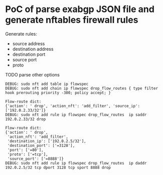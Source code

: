 # PoC of parse exabgp JSON file and generate nftables firewall rules

Generate rules:
* source address
* destination address
* destination port
* source port
* proto

TODO parse other options

```
DEBUG: sudo nft add table ip flowspec
DEBUG: sudo nft add chain ip flowspec drop_flow_routes { type filter hook prerouting priority -300; policy accept; }

Flow-route dict: 
{'action': ' drop', 'action_nft': 'add_filter', 'source_ip': ['192.0.2.33/32']}
DEBUG: sudo nft add rule ip flowspec drop_flow_routes  ip saddr 192.0.2.33/32 drop

Flow-route dict: 
{'action': ' drop',
 'action_nft': 'add_filter',
 'destination_ip': ['192.0.2.5/32'],
 'destination_port': ['=3128'],
 'port': ['=80'],
 'proto': ['=tcp'],
 'source_port': ['=8888']}
DEBUG: sudo nft add rule ip flowspec drop_flow_routes  ip daddr 192.0.2.5/32 tcp dport 3128 tcp sport 8888 drop
```
